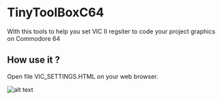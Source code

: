 # TinyToolBoxC64

With this tools to help you set VIC II regsiter to code your project graphics on Commodore 64

## How use it ?

Open file VIC_SETTINGS.HTML on your web browser. 


![alt text](https://github.com/beddy70/TinyToolBoxC64/blob/main/tbc64.jpg?raw=true)
